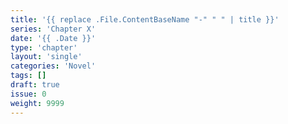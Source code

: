 ```yaml
---
title: '{{ replace .File.ContentBaseName "-" " " | title }}'
series: 'Chapter X'
date: '{{ .Date }}'
type: 'chapter'
layout: 'single'
categories: 'Novel'
tags: []
draft: true
issue: 0
weight: 9999
---
```


